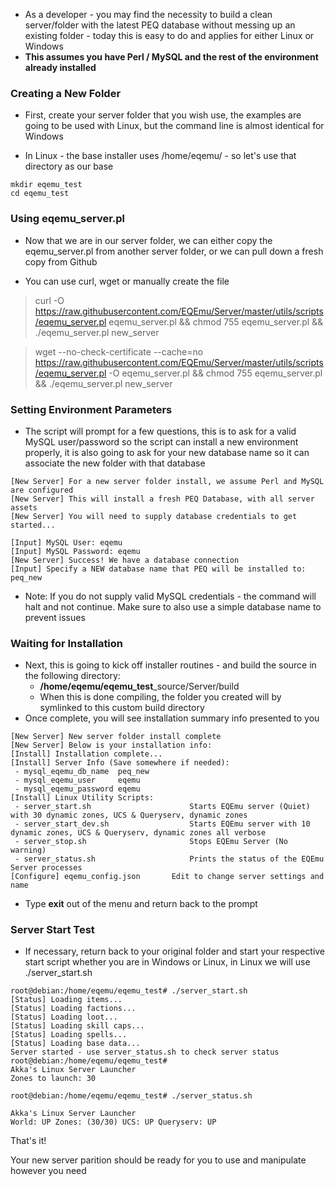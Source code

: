 * As a developer - you may find the necessity to build a clean server/folder with the latest PEQ database without messing up an existing folder - today this is easy to do and applies for either Linux or Windows
* **This assumes you have Perl / MySQL and the rest of the environment already installed**

### Creating a New Folder

* First, create your server folder that you wish use, the examples are going to be used with Linux, but the command line is almost identical for Windows

* In Linux - the base installer uses /home/eqemu/ - so let's use that directory as our base

```
mkdir eqemu_test
cd eqemu_test
```

### Using eqemu_server.pl

* Now that we are in our server folder, we can either copy the eqemu_server.pl from another server folder, or we can pull down a fresh copy from Github

* You can use curl, wget or manually create the file
> curl -O https://raw.githubusercontent.com/EQEmu/Server/master/utils/scripts/eqemu_server.pl eqemu_server.pl && chmod 755 eqemu_server.pl && ./eqemu_server.pl new_server

> wget --no-check-certificate --cache=no https://raw.githubusercontent.com/EQEmu/Server/master/utils/scripts/eqemu_server.pl  -O eqemu_server.pl && chmod 755 eqemu_server.pl && ./eqemu_server.pl new_server

### Setting Environment Parameters

* The script will prompt for a few questions, this is to ask for a valid MySQL user/password so the script can install a new environment properly, it is also going to ask for your new database name so it can associate the new folder with that database

```
[New Server] For a new server folder install, we assume Perl and MySQL are configured
[New Server] This will install a fresh PEQ Database, with all server assets
[New Server] You will need to supply database credentials to get started...

[Input] MySQL User: eqemu
[Input] MySQL Password: eqemu
[New Server] Success! We have a database connection
[Input] Specify a NEW database name that PEQ will be installed to: peq_new
```
* Note: If you do not supply valid MySQL credentials - the command will halt and not continue. Make sure to also use a simple database name to prevent issues

### Waiting for Installation

* Next, this is going to kick off installer routines - and build the source in the following directory:
  * **/home/eqemu/eqemu_test**_source/Server/build
  * When this is done compiling, the folder you created will by symlinked to this custom build directory
* Once complete, you will see installation summary info presented to you
```
[New Server] New server folder install complete
[New Server] Below is your installation info:
[Install] Installation complete...
[Install] Server Info (Save somewhere if needed):
 - mysql_eqemu_db_name  peq_new
 - mysql_eqemu_user     eqemu
 - mysql_eqemu_password eqemu
[Install] Linux Utility Scripts:
 - server_start.sh                      Starts EQEmu server (Quiet) with 30 dynamic zones, UCS & Queryserv, dynamic zones
 - server_start_dev.sh                  Starts EQEmu server with 10 dynamic zones, UCS & Queryserv, dynamic zones all verbose
 - server_stop.sh                       Stops EQEmu Server (No warning)
 - server_status.sh                     Prints the status of the EQEmu Server processes
[Configure] eqemu_config.json 		Edit to change server settings and name
```
* Type **exit** out of the menu and return back to the prompt

### Server Start Test

 * If necessary, return back to your original folder and start your respective start script whether you are in Windows or Linux, in Linux we will use ./server_start.sh

```
root@debian:/home/eqemu/eqemu_test# ./server_start.sh
[Status] Loading items...
[Status] Loading factions...
[Status] Loading loot...
[Status] Loading skill caps...
[Status] Loading spells...
[Status] Loading base data...
Server started - use server_status.sh to check server status
root@debian:/home/eqemu/eqemu_test#
Akka's Linux Server Launcher
Zones to launch: 30

root@debian:/home/eqemu/eqemu_test# ./server_status.sh

Akka's Linux Server Launcher
World: UP Zones: (30/30) UCS: UP Queryserv: UP
```
That's it! 

Your new server parition should be ready for you to use and manipulate however you need